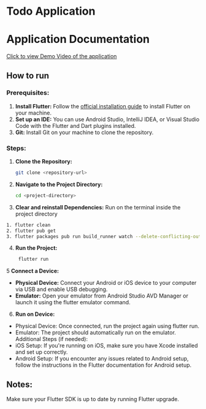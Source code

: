 # Todo Application

# Application Documentation

[Click to view Demo Video of the application](https://github.com/SaifIvnaAlam/todoapp/assets/73099787/9729184b-1726-4968-b185-ef4c5e882a66)


## How to run

### Prerequisites:

1. **Install Flutter:** Follow the [official installation guide](https://flutter.dev/docs/get-started/install) to install Flutter on your machine.
2. **Set up an IDE:** You can use Android Studio, IntelliJ IDEA, or Visual Studio Code with the Flutter and Dart plugins installed.
3. **Git:** Install Git on your machine to clone the repository.

### Steps:

1. **Clone the Repository:**

   ```bash
   git clone <repository-url>
   ```

2. **Navigate to the Project Directory:**

   ```bash
   cd <project-directory>
   ```

3. **Clear and reinstall Dependencies:** Run on the terminal inside the project directory

```bash
1. flutter clean
2. flutter pub get
3. flutter packages pub run build_runner watch --delete-conflicting-outputs
```

4. **Run the Project:**

   ```bash
    flutter run
   ```

5 **Connect a Device:**

- **Physical Device:** Connect your Android or iOS device to your computer via USB and enable USB debugging.
- **Emulator:** Open your emulator from Android Studio AVD Manager or launch it using the flutter emulator command.

6. **Run on Device:**

- Physical Device: Once connected, run the project again using flutter run.
- Emulator: The project should automatically run on the emulator.
  Additional Steps (if needed):
- iOS Setup: If you're running on iOS, make sure you have Xcode installed and set up correctly.
- Android Setup: If you encounter any issues related to Android setup, follow the instructions in the Flutter documentation for Android setup.

## Notes:

Make sure your Flutter SDK is up to date by running Flutter upgrade.
